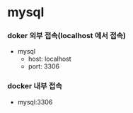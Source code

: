 # mysql

### doker 외부 접속(localhost 에서 접속)
- mysql
  - host: localhost
  - port: 3306


### docker 내부 접속
- mysql:3306
